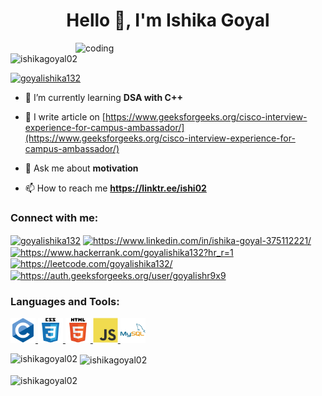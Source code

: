 
<h1 align="center">Hello 👋, I'm Ishika Goyal</h1>

<img align="right" alt="coding" width="400" src ="https://user-images.githubusercontent.com/74038190/249570803-02293768-9242-47e1-bf8f-d084ba0a2d1d.gif">

<p align="left"> <img src="https://komarev.com/ghpvc/?username=ishikagoyal02&label=Profile%20views&color=0e75b6&style=flat" alt="ishikagoyal02" /> </p>

<p align="left"> <a href="https://twitter.com/goyalishika132" target="blank"><img src="https://img.shields.io/twitter/follow/goyalishika132?logo=twitter&style=for-the-badge" alt="goyalishika132" /></a> </p>

- 🌱 I’m currently learning **DSA with C++**

- 📝 I write article on [https://www.geeksforgeeks.org/cisco-interview-experience-for-campus-ambassador/](https://www.geeksforgeeks.org/cisco-interview-experience-for-campus-ambassador/)

- 💬 Ask me about **motivation**

- 📫 How to reach me **https://linktr.ee/ishi02**

<h3 align="left">Connect with me:</h3>
<p align="left">
<a href="https://twitter.com/goyalishika132" target="blank"><img align="center" src="https://raw.githubusercontent.com/rahuldkjain/github-profile-readme-generator/master/src/images/icons/Social/twitter.svg" alt="goyalishika132" height="30" width="40" /></a>
<a href="https://www.linkedin.com/in/ishika-goyal-375112221/" target="blank"><img align="center" src="https://raw.githubusercontent.com/rahuldkjain/github-profile-readme-generator/master/src/images/icons/Social/linked-in-alt.svg" alt="https://www.linkedin.com/in/ishika-goyal-375112221/" height="30" width="40" /></a>
<a href="https://www.hackerrank.com/profile/goyalishika132" target="blank"><img align="center" src="https://raw.githubusercontent.com/rahuldkjain/github-profile-readme-generator/master/src/images/icons/Social/hackerrank.svg" alt="https://www.hackerrank.com/goyalishika132?hr_r=1" height="30" width="40" /></a>
<a href="https://leetcode.com/goyalishika132/" target="blank"><img align="center" src="https://raw.githubusercontent.com/rahuldkjain/github-profile-readme-generator/master/src/images/icons/Social/leet-code.svg" alt="https://leetcode.com/goyalishika132/" height="30" width="40" /></a>
<a href="https://auth.geeksforgeeks.org/user/goyalishr9x9/?utm_source=geeksforgeeks&utm_medium=my_profile&utm_campaign=auth_user" target="blank"><img align="center" src="https://raw.githubusercontent.com/rahuldkjain/github-profile-readme-generator/master/src/images/icons/Social/geeks-for-geeks.svg" alt="https://auth.geeksforgeeks.org/user/goyalishr9x9" height="30" width="40" /></a>
</p>

<h3 align="left">Languages and Tools:</h3>
<p align="left"> <a href="https://www.cprogramming.com/" target="_blank" rel="noreferrer"> <img src="https://raw.githubusercontent.com/devicons/devicon/master/icons/c/c-original.svg" alt="c" width="40" height="40"/> </a> <a href="https://www.w3schools.com/css/" target="_blank" rel="noreferrer"> <img src="https://raw.githubusercontent.com/devicons/devicon/master/icons/css3/css3-original-wordmark.svg" alt="css3" width="40" height="40"/> </a> <a href="https://www.w3.org/html/" target="_blank" rel="noreferrer"> <img src="https://raw.githubusercontent.com/devicons/devicon/master/icons/html5/html5-original-wordmark.svg" alt="html5" width="40" height="40"/> </a> <a href="https://developer.mozilla.org/en-US/docs/Web/JavaScript" target="_blank" rel="noreferrer"> <img src="https://raw.githubusercontent.com/devicons/devicon/master/icons/javascript/javascript-original.svg" alt="javascript" width="40" height="40"/> </a> <a href="https://www.mysql.com/" target="_blank" rel="noreferrer"> <img src="https://raw.githubusercontent.com/devicons/devicon/master/icons/mysql/mysql-original-wordmark.svg" alt="mysql" width="40" height="40"/> </a> </p>

<p><img align="left" src="https://github-readme-stats.vercel.app/api/top-langs?username=ishikagoyal02&show_icons=true&locale=en&layout=compact" alt="ishikagoyal02" /></p>

<p>&nbsp;<img align="center" src="https://github-readme-stats.vercel.app/api?username=ishikagoyal02&show_icons=true&locale=en" alt="ishikagoyal02" /></p>

<p><img align="center" src="https://github-readme-streak-stats.herokuapp.com/?user=ishikagoyal02&" alt="ishikagoyal02" /></p>
